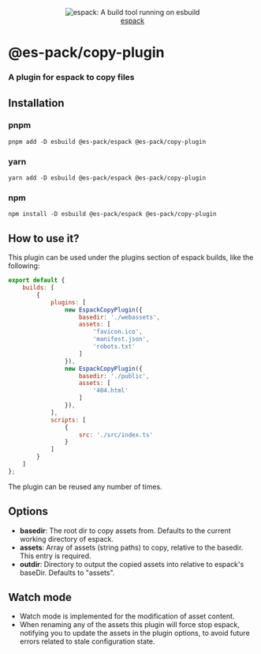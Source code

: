 <p align="center">
  <img src="https://user-images.githubusercontent.com/38193720/116794320-7b15ab00-aacc-11eb-8b4f-71aafd37b5eb.png" 
    alt="espack: A build tool running on esbuild">
  <br>
  <a href="https://github.com/Csszabi98/es-pack/tree/main/apps/espack">espack</a>
</p>

# @es-pack/copy-plugin
### A plugin for espack to copy files

## Installation

### pnpm
`pnpm add -D esbuild @es-pack/espack @es-pack/copy-plugin`
### yarn
`yarn add -D esbuild @es-pack/espack @es-pack/copy-plugin`
### npm
`npm install -D esbuild @es-pack/espack @es-pack/copy-plugin`

## How to use it?
This plugin can be used under the plugins section of espack builds, like the following:

```javascript
export default {
    builds: [
        {
            plugins: [
                new EspackCopyPlugin({
                    basedir: './webassets',
                    assets: [
                        'favicon.ico',
                        'manifest.json',
                        'robots.txt'
                    ]
                }),
                new EspackCopyPlugin({
                    basedir: './public',
                    assets: [
                        '404.html'
                    ]
                }),
            ],
            scripts: [
                {
                    src: './src/index.ts'
                }
            ]
        }
    ]
};
```
The plugin can be reused any number of times.

## Options

- **basedir**: The root dir to copy assets from. Defaults to the current working directory of espack.
- **assets**: Array of assets (string paths) to copy, relative to the basedir. This entry is required.
- **outdir**: Directory to output the copied assets into relative to espack's baseDir. Defaults to 
"assets".

## Watch mode

- Watch mode is implemented for the modification of asset content.
- When renaming any of the assets this plugin will force stop espack, notifying you to update
the assets in the plugin options, to avoid future errors related to stale configuration state.
